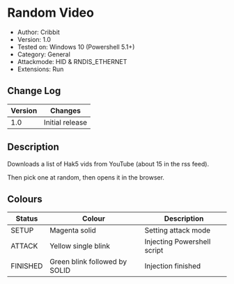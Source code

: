# Random Video
- Author: Cribbit
- Version: 1.0
- Tested on: Windows 10 (Powershell 5.1+)
- Category: General
- Attackmode: HID & RNDIS_ETHERNET
- Extensions: Run

## Change Log
| Version | Changes         |
| ------- | --------------- |
| 1.0     | Initial release |

## Description
Downloads a list of Hak5 vids from YouTube (about 15 in the rss feed). 

Then pick one at random, then opens it in the browser.

## Colours
| Status   | Colour                        | Description                 |
| -------- | ----------------------------- | --------------------------- |
| SETUP    | Magenta solid                 | Setting attack mode         |
| ATTACK   | Yellow single blink           | Injecting Powershell script |
| FINISHED | Green blink followed by SOLID | Injection finished          |